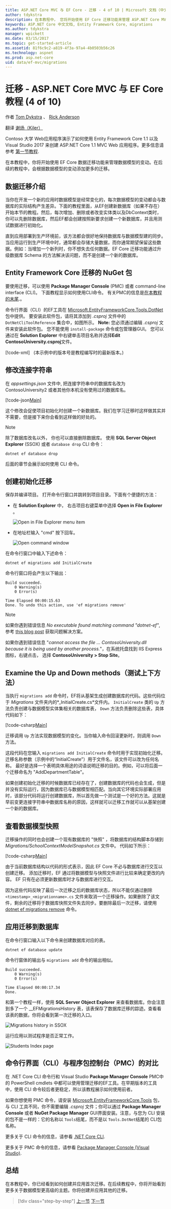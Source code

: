 ```yaml
---
title: ASP.NET Core MVC 与 EF Core - 迁移 - 4 of 10 | Microsoft 文档（中文文档）
author: tdykstra
description: 在本教程中， 您将开始使用 EF Core 迁移功能来管理 ASP.NET Core MVC 应用程序中的数据模型更改。
keywords: ASP.NET Core 中文文档, Entity Framework Core, migrations
ms.author: tdykstra
manager: wpickett
ms.date: 03/15/2017
ms.topic: get-started-article
ms.assetid: 81f6c9c2-a819-4f3a-97a4-4b0503b56c26
ms.technology: aspnet
ms.prod: asp.net-core
uid: data/ef-mvc/migrations
---
```


# 迁移 - ASP.NET Core MVC 与 EF Core 教程 (4 of 10)

作者 [Tom Dykstra](https://github.com/tdykstra) 、 [Rick Anderson](https://twitter.com/RickAndMSFT)

翻译 [谢炀（Kiler）](https://github.com/kiler398/) 

Contoso 大学 Web应用程序演示了如何使用 Entity Framework Core 1.1 以及 Visual Studio 2017 来创建 ASP.NET Core 1.1 MVC Web 应用程序。更多信息请参考 [第一节教程](intro.md).

在本教程中，你将开始使用 EF Core 数据迁移功能来管理数据模型的变动。在后续的教程中，会根据数据模型的变动添加更多的迁移。

## 数据迁移介绍

当你在开发一个新的应用时数据模型是经常变化的，每次数据模型的变动都会与数据库的实际结构产生差异。下面的教程里面，从EF创建新数据库（如果不存在）开始本节的教程。然后，每次增加、删除或者改变实体类以及DbContext类时，你可以先删除数据库，然后EF都会创建按照新要求创建一个新数据库，并且用测试数据进行初始化。

直到应用部署到生产环境前，该方法都会很好地保持数据库与数据模型建的同步。当应用运行到生产环境中时，通常都会存储大量数据，而你通常期望保留这些数据。例如：当增加一个新列时，你不想失去任何数据。EF Core 迁移功能通过升级数据库 Schema 的方法解决该问题，而不是创建一个新的数据库。

## Entity Framework Core 迁移的 NuGet 包

 
要使用迁移，可以使用 **Package Manager Console** (PMC) 或者 command-line interface (CLI)。 下面教程显示如何使用CLI命令。 有关PMC的信息是[在本教程的末尾](#pmc).。

命令行界面（CLI）的EF工具在 [Microsoft.EntityFrameworkCore.Tools.DotNet](https://www.nuget.org/packages/Microsoft.EntityFrameworkCore.Tools.DotNet) 包中提供。 要安装此软件包，请将其添加到 *.csproj* 文件中的 `DotNetCliToolReference` 集合中，如图所示。 **Note:** 您必须通过编辑 *.csproj* 文件来安装此软件包。 您不能使用 `install-package` 命令或包管理器GUI。 您可以通过在 **Solution Explorer**  中右键单击项目名称并选择**Edit ContosoUniversity.csproj**文件。

[!code-xml[](intro/samples/cu/ContosoUniversity.csproj?range=23-26&highlight=3)]
  
(本示例中的版本号是教程编写时的最新版本。) 

## 修改连接字符串

在 *appsettings.json* 文件中, 把连接字符串中的数据库名改为 ContosoUniversity2 或者其他你本机没有使用过的数据库名。

[!code-json[Main](intro/samples/cu/appsettings2.json?range=1-4)]

这个修改会促使项目初始化时创建一个新数据库。我们在学习迁移时这样做其实并不需要，但是接下来你会看到这样做的好处的。



> [!NOTE]
> 除了数据库改名以外， 你也可以直接删除数据库。 使用 **SQL Server Object Explorer** (SSOX) 或者 `database drop` CLI 命令：
> ```console
> dotnet ef database drop
> ```
> 后面的章节会展示如何使用 CLI 命令。

## 创建初始化迁移

保存并编译项目。 打开命令行窗口并跳转到项目目录。下面有个便捷的方法：

* 在 **Solution Explorer** 中， 右击项目右键菜单中选择 **Open in File Explorer** 。

  ![Open in File Explorer menu item](migrations/_static/open-in-file-explorer.png)

* 在地址栏输入 "cmd" 按下回车。

  ![Open command window](migrations/_static/open-command-window.png)

在命令行窗口中输入下述命令：

```console
dotnet ef migrations add InitialCreate
```

命令行窗口将会产生以下输出：

```console
Build succeeded.
    0 Warning(s)
    0 Error(s)

Time Elapsed 00:00:15.63
Done. To undo this action, use 'ef migrations remove'
```

> [!NOTE]
> 如果你遇到错误信息 *No executable found matching command "dotnet-ef"*, 参考 [this blog post](http://thedatafarm.com/data-access/no-executable-found-matching-command-dotnet-ef/) 获取问题解决方案。

如果你遇到错误信息 "*cannot access the file ... ContosoUniversity.dll because it is being used by another process.*"，在系统托盘找到 IIS Express 图标，右键点击， 选择 **ContosoUniversity > Stop Site**。

## Examine the Up and Down methods（测试上下方法）

当执行 `migrations add` 命令时，EF将从基架生成创建数据库的代码。这些代码位于 *Migrations* 文件夹内的*<timestamp>_InitialCreate.cs*文件内。 `InitialCreate` 类的 `Up` 方法负责创建与数据模型实体集相关的数据库表， `Down` 方法负责删除这些表，具体代码如下：

[!code-csharp[Main](intro/samples/cu/Migrations/20170215220724_InitialCreate.cs?range=92-120)]

迁移调用 `Up` 方法实现数据模型的变化。当你输入命令回滚更新时，则调用 `Down` 方法。

这段代码在您输入 `migrations add InitialCreate` 命令时用于实现初始化迁移。 迁移名称参数（示例中的“InitialCreate”）用于文件名，该文件可以改为任何名称。 最好是选择一个表明具体用途的词语说明迁移的目的。例如，可以将后面一个迁移命名为 "AddDepartmentTable"。

如果创建初始化迁移的时候数据库已经存在了，创建数据库的代码也会生成，但是并没有实际运行，因为数据库已与数据模型相匹配。当向其它环境实际部署应用时，该部分代码将运行创建数据库，所以首先做一个测试是一个好的方法。这就是早前变更连接字符串中数据库名称的原因，这样就可以迁移工作就可以从基架创建一个新的数据库。

## 查看数据模型快照

迁移操作的同时也会创建一个现有数据库的 "快照" ，将数据库的结构脚本存储到 *Migrations/SchoolContextModelSnapshot.cs* 文件中。 代码如下所示：

[!code-csharp[Main](intro/samples/cu/Migrations/SchoolContextModelSnapshot1.cs?name=snippet_Truncate)]

由于当前数据库结构以代码的形式表示，因此 EF Core 不必与数据库进行交互以创建迁移。 添加迁移时，EF 通过将数据模型与快照文件进行比较来确定更改的内容。 EF 只有在必须更新数据库时才与数据库进行交互。

因为这些代码反映了最后一次迁移之后的数据库状态，所以不能仅通过删除  `<timestamp>_<migrationname>.cs` 文件来取消一个迁移操作。如果删除了该文件，剩余的迁移将于数据库快照文件失去同步。要删除最后一次迁移，请使用 [dotnet ef migrations remove](https://docs.microsoft.com/en-us/ef/core/miscellaneous/cli/dotnet#dotnet-ef-migrations-remove) 命令。

## 应用迁移到数据库

在命令行窗口输入以下命令来创建数据库对应的表。

```console
dotnet ef database update
```

命令行窗体的输出与 `migrations add` 命令的输出相似。

```text
Build succeeded.
    0 Warning(s)
    0 Error(s)

Time Elapsed 00:00:17.34
Done.
```

和第一个教程一样，使用 **SQL Server Object Explorer** 来查看数据库。你会注意到多了一个 __EFMigrationsHistory 表，该表保存了数据库迁移的踪迹。查看看该表的数据，你将会看到第一次迁移的入口。


![Migrations history in SSOX](migrations/_static/migrations-table.png)

运行应用以测试程序是否正常工作。

![Students Index page](migrations/_static/students-index.png)

<a id="pmc"></a>
## 命令行界面（CLI）与程序包控制台（PMC）的对比

在 .NET Core CLI 命令行和 Visual Studio  **Package Manager Console** PMC中的 PowerShell cmdlets 中都可以使用管理迁移的EF工具。在早期版本的工具中，使用 CLI 命令较后者更稳定，所以该教程展示如何使用前者。
 
如果你想使用 PMC 命令，请安装 [Microsoft.EntityFrameworkCore.Tools](https://www.nuget.org/packages/Microsoft.EntityFrameworkCore.Tools) 包，与 CLI 工具不同，你不需要编辑 *.csproj* 文件；你可以通过 **Package Manager Console** 或者 **NuGet Package Manager** GUI界面安装。注意，与您为 CLI 安装的包不是一样的：它的名称以 `Tools`结尾，而不是以 `Tools.DotNet`结尾的 CLI包名称。

更多关于 CLI 命令的信息，请参看 [.NET Core CLI](https://docs.microsoft.com/en-us/ef/core/miscellaneous/cli/dotnet). 

更多关于 PMC 命令的信息，请参看 [Package Manager Console (Visual Studio)](https://docs.microsoft.com/en-us/ef/core/miscellaneous/cli/powershell).

## 总结

在本教程中，你已经看到如何创建并应用首次迁移。在后续教程中，你将开始看到更多关于数据模型更高级的主题。你将创建并应用其他的迁移。

>[!div class="step-by-step"]
[上一节](sort-filter-page.md)
[下一节](complex-data-model.md)  
